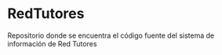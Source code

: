 # RedTutores
Repositorio donde se encuentra el código fuente del sistema de información de Red Tutores

